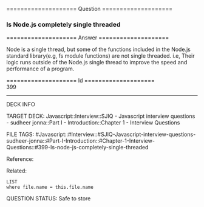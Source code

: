 ==================== Question ====================  

### Is Node.js completely single threaded  

==================== Answer ====================  

Node is a single thread, but some of the functions included in the Node.js
standard library(e.g, fs module functions) are not single threaded. i.e, Their
logic runs outside of the Node.js single thread to improve the speed and
performance of a program.

==================== Id ====================  
399

---

DECK INFO

TARGET DECK: Javascript::Interview::SJIQ - Javascript interview questions - sudheer jonna::Part I - Introduction::Chapter 1 - Interview Questions

FILE TAGS: #Javascript::#Interview::#SJIQ-Javascript-interview-questions-sudheer-jonna::#Part-I-Introduction::#Chapter-1-Interview-Questions::#399-Is-node-js-completely-single-threaded

Reference:

Related:

```dataview
LIST
where file.name = this.file.name
```

QUESTION STATUS: Safe to store
